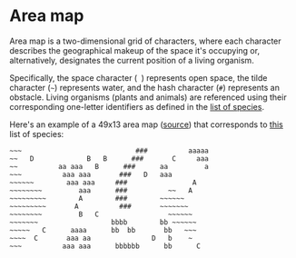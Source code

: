 # Area map

Area map is a two-dimensional grid of characters, where each character describes the geographical makeup of the space it's occupying or, alternatively, designates the current position of a living organism.

Specifically, the space character (` `) represents open space, the tilde character (`~`) represents water, and the hash character (`#`) represents an obstacle. Living organisms (plants and animals) are referenced using their corresponding one-letter identifiers as defined in the [list of species](Species.md).

Here's an example of a 49x13 area map ([source](input/map.txt)) that corresponds to [this](input/species.txt) list of species:

```
~~~                            ###          aaaaa
~~   D             B   B      ###       C     aaa
~~          aa aaa   B      ###      aa         a
~~~          aaa aaa       ###   D   aaa         
~~~~~~        aaa aaa     ###                A   
~~~~~~~~         aaa      ###          ~~   A    
~~~~~~~~~        A        ###        ~~~~~~      
~~~~~~~~~       A          ###       ~~~~~~~     
~~~~~~~~         B   C                 ~~~~~~    
~~~~~~~                  bbbb        bb ~~~~~~   
~~~~~   C      aaaa      bb  bb       bb   ~~~   
~~~~  C       aaa aa               D   b    ~    
~~~          aaa aaa      bbbbbb      bb      C  
```
